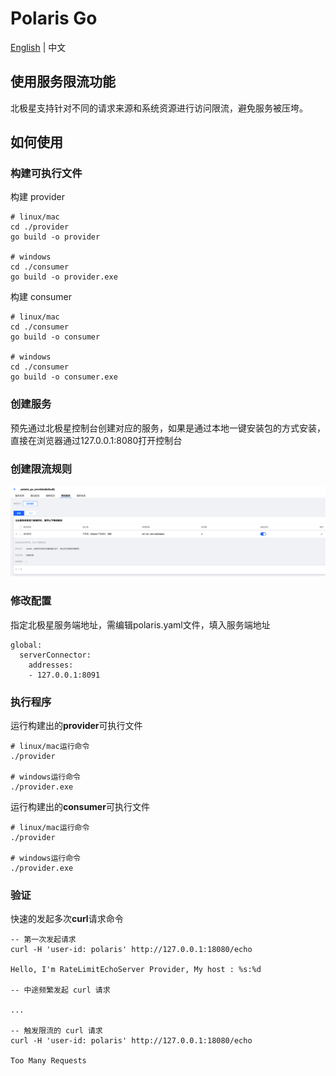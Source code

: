 # Polaris Go

[English](./README.md) | 中文

## 使用服务限流功能

北极星支持针对不同的请求来源和系统资源进行访问限流，避免服务被压垮。

## 如何使用
### 构建可执行文件

构建 provider

```
# linux/mac
cd ./provider
go build -o provider

# windows
cd ./consumer
go build -o provider.exe
```

构建 consumer

```
# linux/mac
cd ./consumer
go build -o consumer

# windows
cd ./consumer
go build -o consumer.exe
```

### 创建服务

预先通过北极星控制台创建对应的服务，如果是通过本地一键安装包的方式安装，直接在浏览器通过127.0.0.1:8080打开控制台

### 创建限流规则

![create_service_ratelimit](./image/create_service_ratelimit.png)

### 修改配置

指定北极星服务端地址，需编辑polaris.yaml文件，填入服务端地址

```
global:
  serverConnector:
    addresses:
    - 127.0.0.1:8091
```

### 执行程序

运行构建出的**provider**可执行文件

```
# linux/mac运行命令
./provider

# windows运行命令
./provider.exe
```

运行构建出的**consumer**可执行文件

```
# linux/mac运行命令
./provider

# windows运行命令
./provider.exe
```

### 验证

快速的发起多次**curl**请求命令

```
-- 第一次发起请求
curl -H 'user-id: polaris' http://127.0.0.1:18080/echo

Hello, I'm RateLimitEchoServer Provider, My host : %s:%d

-- 中途频繁发起 curl 请求

...

-- 触发限流的 curl 请求
curl -H 'user-id: polaris' http://127.0.0.1:18080/echo

Too Many Requests
```
